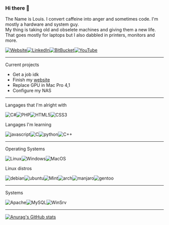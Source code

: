 ### Hi there 👋  
The Name is Louis. I convert caffeine into anger and sometimes code.
I'm mostly a hardware and system guy.  
My thing is taking old and obselete machines and giving them a new life. That goes mostly for laptops but I also dabbled in printers, monitors and more.

[<img alt="Website" src="https://img.shields.io/badge/Website-black.svg?&style=for-the-badge&logo=data:image/svg%2bxml;base64,PHN2ZyB4bWxucz0iaHR0cDovL3d3dy53My5vcmcvMjAwMC9zdmciIHdpZHRoPSI0MjAiIGhlaWdodD0iNDIwIj4NCjxwYXRoIHN0cm9rZT0iI2ZmZiIgZmlsbD0ibm9uZSIgc3Ryb2tlLXdpZHRoPSIyMCIgZD0iTTIwOSwxNWExOTUsMTk1IDAgMSwwIDIsMHptMSwwdjM5MG0xOTUtMTk1SDE1TTU5LDkwYTI2MCwyNjAgMCAwLDAgMzAyLDAgbTAsMjQwIGEyNjAsMjYwIDAgMCwwLTMwMiwwTTE5NSwyMGEyNTAsMjUwIDAgMCwwIDAsMzgyIG0zMCwwIGEyNTAsMjUwIDAgMCwwIDAtMzgyIi8+DQo8c2NyaXB0IHhtbG5zPSIiLz48L3N2Zz4=&logoColor=white"/>](https://richard486.ch/)[<img alt="LinkedIn" src="https://img.shields.io/badge/LinkedIn-blue.svg?style=for-the-badge&logo=linkedin&logoColor=white"/>](https://www.linkedin.com/in/louis-richard-8079b21a3)[<img alt="BitBucket" src="https://img.shields.io/badge/Bitbucket-darkblue.svg?style=for-the-badge&logo=bitbucket&logoColor=white"/>](https://bitbucket.org/LouisRichard/)[<img alt="YouTube" src="https://img.shields.io/badge/Youtube-red.svg?&style=for-the-badge&logo=youtube"/>](https://www.youtube.com/@aur.louisrichard)
****

Current projects

* Get a job idk
* Finish my [website](https://richard486.ch/)  
* Replace GPU in Mac Pro 4,1
* Configure my NAS  

****
Langages that I'm alright with 

<img alt="C#" src="https://img.shields.io/badge/c%23%20-%23239120.svg?&style=for-the-badge&logo=c-sharp&logoColor=white"/><img alt="PHP" src="https://img.shields.io/badge/php-%23777BB4.svg?&style=for-the-badge&logo=php&logoColor=white"/><img alt="HTML5" src="https://img.shields.io/badge/html5%20-%23E34F26.svg?&style=for-the-badge&logo=html5&logoColor=white"/><img alt="CSS3" src="https://img.shields.io/badge/css3%20-%231572B6.svg?&style=for-the-badge&logo=css3&logoColor=white"/>

Langages I'm learning  

<img alt="javascript" src="https://img.shields.io/badge/javascript-yellow.svg?&style=for-the-badge&logo=javascript&logoColor=white"/><img alt="C" src="https://img.shields.io/badge/C-lightgrey.svg?&style=for-the-badge&logo=C&logoColor=white"/><img alt="python" src="https://img.shields.io/badge/python-blue.svg?&style=for-the-badge&logo=python&logoColor=white"/><img alt="C++" src="https://img.shields.io/badge/C++-hotpink.svg?&style=for-the-badge&logo=c%2B%2B&&logoColor=white"/>
****
Operating Systems  

<img alt="Linux" src="https://img.shields.io/badge/Linux-black.svg?&style=for-the-badge&logo=linux&logoColor=white"/><img alt="Windows" src="https://img.shields.io/badge/Windows-blue.svg?&style=for-the-badge&logo=windows&logoColor=white"/><img alt="MacOS" src="https://img.shields.io/badge/osx-white.svg?&style=for-the-badge&logo=apple&logoColor=black"/>

Linux distros  

<img alt="debian" src="https://img.shields.io/badge/Debian-darkred.svg?&style=for-the-badge&logo=debian&logoColor=white"/><img alt="ubuntu" src="https://img.shields.io/badge/Ubuntu-orange.svg?&style=for-the-badge&logo=ubuntu&logoColor=white"/><img alt="Mint" src="https://img.shields.io/badge/Mint-green.svg?&style=for-the-badge&logo=linux-mint&logoColor=white"/><img alt="arch" src="https://img.shields.io/badge/Arch-blue.svg?&style=for-the-badge&logo=Arch-linux&logoColor=white"/><img alt="manjaro" src="https://img.shields.io/badge/Manjaro-green.svg?&style=for-the-badge&logo=manjaro&logoColor=white"/><img alt="gentoo" src="https://img.shields.io/badge/Gentoo-purple.svg?&style=for-the-badge&logo=gentoo&logoColor=white"/>

****
Systems  

<img alt="Apache" src="https://img.shields.io/badge/Apache-darkred.svg?&style=for-the-badge&logo=apache&logoColor=white"/><img alt="MySQL" src="https://img.shields.io/badge/MySQL-darkblue.svg?&style=for-the-badge&logo=mysql&logoColor=white"/><img alt="WinSrv" src="https://img.shields.io/badge/WinSrv-blue.svg?&style=for-the-badge&logo=windows&logoColor=white"/>

****

[![Anurag's GitHub stats](https://github-readme-stats.vercel.app/api?username=LouisRichard&show_icons=true&theme=radical)](https://github.com/anuraghazra/github-readme-stats)
